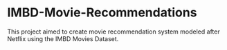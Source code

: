 # IMBD-Movie-Recommendations
This project aimed to create movie recommendation system modeled after Netflix using the IMBD Movies Dataset. 
